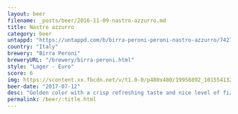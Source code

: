 ```yaml
---
layout: beer
filename: _posts/beer/2016-11-09-nastro-azzurro.md
title: Nastro azzurro
category: beer
untappd: "https://untappd.com/b/birra-peroni-peroni-nastro-azzurro/7427"
country: "Italy"
brewery: "Birra Peroni"
breweryURL: "/brewery/birra-peroni.html"
style: "Lager - Euro"
score: 6
img: https://scontent.xx.fbcdn.net/v/t1.0-0/p480x480/19958892_10155413285843745_928110663342860128_n.jpg?_nc_cat=0&oh=c957f71b16aceba4bb34767696247fa0&oe=5B77E790
beer-date: "2017-07-12"
desc: "Golden color with a crisp refreshing taste and nice level of fizz. Great on a hot Italian day. No good once warm"
permalink: /beer/:title.html
---
```

